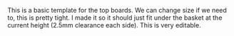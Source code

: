This is a basic template for the top boards. We can change size if we need to, this is pretty tight. I made it so 
it should just fit under the basket at the current height (2.5mm clearance each side). This is very editable. 
